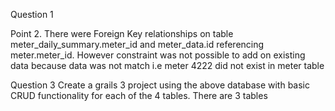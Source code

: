 Question 1

Point 2.
There were Foreign Key relationships on table meter_daily_summary.meter_id and meter_data.id referencing meter.meter_id.
However constraint was not possible to add on existing data because data was not match i.e meter 4222 did not exist in meter table

Question 3
Create a grails 3 project using the above database with basic CRUD functionality for each of the 4 tables.
There are 3 tables
